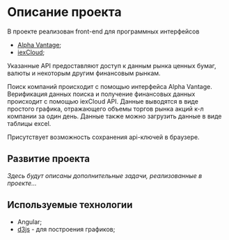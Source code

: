 # Описание проекта

В проекте реализован front-end для программных интерфейсов 
* [Alpha Vantage](https://www.alphavantage.co/);
* [iexCloud](https://iexcloud.io/);

Указанные API предоставляют доступ к данным рынка ценных бумаг, валюты и некоторым другим финансовым рынкам. 

Поиск компаний происходит с помощью интерфейса Alpha Vantage. Верификация данных поиска и получение финансовых данных происходит с помощью iexCloud API.
Данные выводятся в виде простого графика, отражающего объемы торгов рынка акций к-л компании за один день.
Данные также можно загрузить данные в виде таблицы excel.

Присутствует возможность сохранения api-ключей в браузере.

## Развитие проекта

*Здесь будут описаны дополнительные задачи, реализованные в проекте...*

## Используемые технологии
* Angular;
* [d3js](https://d3js.org/) - для построения графиков;
